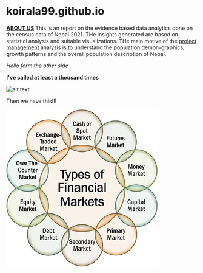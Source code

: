 # koirala99.github.io

[**ABOUT US**](https://github.com/koirala99/koirala99.github.io/blob/main/about%20us)
This is an report on the evidence based data analytics done on the census data of Nepal 2021. THe insights generated are based on statisticl analysis and suitable visualizations. THe main motive of the [project management](https://www.toptal.com/project-managers/project-management-consultant/kanban-remote-teams) analysis is to understand the population demor=graphics, growth patterns and the overall population description of Nepal. 

*Hello form the other side*

**I've called at least a thousand times**

![alt text](https://assets.toptal.io/images?url=https%3A%2F%2Fbs-uploads.toptal.io%2Fblackfish-uploads%2Fpublic-files%2FUntitled-c1c5294701185de6bfc2ad3e915e4861.png)

Then we have this!!!

![alt text](https://github.com/koirala99/koirala99.github.io/blob/main/Types-of-Financial-Markets.jpg)


